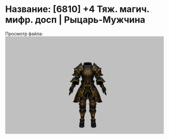 # Название: [6810] +4 Тяж. магич. мифр. досп | Рыцарь-Мужчина

Просмотр файла:
![p000023.png](p000023.png)